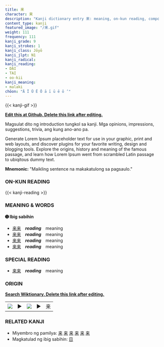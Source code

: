 ```yaml
---
title: 来
character: 来
description: "Kanji dictionary entry 来: meaning, on-kun reading, compounds, origin, related kanji"
content_type: kanji
featured_image: "/来.gif"
weight: 111
frequency: 111
kanji_grade: 9
kanji_strokes: 1
kanji_class: Jōyō
kanji_jlpt: N1
kanji_radical: 
kanji_reading: 
- DAI
- TAI
- oo-kii
kanji_meaning:
- malaki
chōon: "Ā Ī Ū Ē Ō ā ī ū ē ō ’"
---
```

[//]: # (Don't edit the line below. Kanji animated GIF code is automatically generated.)
{{< kanji-gif >}}

[//]: # (Edit below this line.)

**[Edit this at Github. Delete this link after editing.](https://github.com/tim0g/tim/tree/main/content/kanji/来/index.md)**

Magsulat dito ng introduction tungkol sa kanji. Mga opinions, impressions, suggestions, trivia, ang kung ano-ano pa.

Generate Lorem Ipsum placeholder text for use in your graphic, print and web layouts, and discover plugins for your favorite writing, design and blogging tools. Explore the origins, history and meaning of the famous passage, and learn how Lorem Ipsum went from scrambled Latin passage to ubiqitous dummy text.
 
**Mnemonic:** "Maikling sentence na makakatulong sa pagsaulo."

### ON-KUN READING

[//]: # (Don't edit the line below. ON-KUN READING code is automatically generated.)
{{< kanji-reading >}}

### MEANING & WORDS

#### ➊ **Ibig sabihin**
  - [来](../来)[来](../来)　***reading***　meaning
  - [来](../来)[来](../来)　***reading***　meaning
  - [来](../来)[来](../来)　***reading***　meaning
  - [来](../来)[来](../来)　***reading***　meaning

### SPECIAL READING
  - [来](../来)[来](../来)　***reading***　meaning

### ORIGIN

**[Search Wiktionary. Delete this link after editing.](https://wiktionary.org/wiki/来)**
<table class="kanji-table"><tr><td>
<img src="60px-来-bronze.svg.png">
</td><td>▶</td><td>
<img src="60px-来-oracle.svg.png">
</td><td>▶</td>
<td class="kanji-origin">来</td>
</tr></table>

### RELATED KANJI
- Miyembro ng pamilya: [来](../来) [来](../来) [来](../来) [来](../来) [来](../来) [来](../来)
- Magkatulad ng ibig sabihin: [日](../日)
